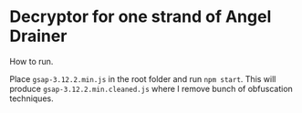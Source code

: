 Decryptor for one strand of Angel Drainer
=========================================

How to run.

Place `gsap-3.12.2.min.js` in the root folder and run `npm start`. This will produce `gsap-3.12.2.min.cleaned.js` where I remove bunch of obfuscation techniques.